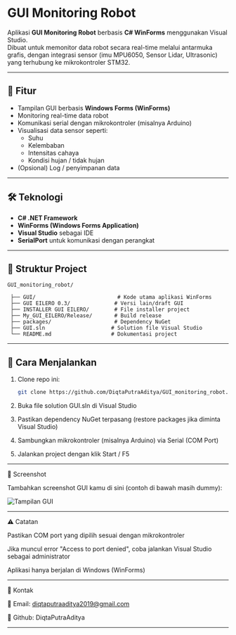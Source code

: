 # GUI Monitoring Robot

Aplikasi **GUI Monitoring Robot** berbasis **C# WinForms** menggunakan Visual Studio.  
Dibuat untuk memonitor data robot secara real-time melalui antarmuka grafis, dengan integrasi sensor (imu MPU6050, Sensor Lidar, Ultrasonic) yang terhubung ke mikrokontroler STM32.

---

## 🎯 Fitur

- Tampilan GUI berbasis **Windows Forms (WinForms)**  
- Monitoring real-time data robot  
- Komunikasi serial dengan mikrokontroler (misalnya Arduino)  
- Visualisasi data sensor seperti:
  - Suhu  
  - Kelembaban  
  - Intensitas cahaya  
  - Kondisi hujan / tidak hujan  
- (Opsional) Log / penyimpanan data  

---

## 🛠️ Teknologi

- **C# .NET Framework**  
- **WinForms (Windows Forms Application)**  
- **Visual Studio** sebagai IDE  
- **SerialPort** untuk komunikasi dengan perangkat  

---

## 📁 Struktur Project
    GUI_monitoring_robot/

     ├── GUI/                          # Kode utama aplikasi WinForms
     ├── GUI EILERO 0.3/              # Versi lain/draft GUI
     ├── INSTALLER GUI EILERO/        # File installer project
     ├── My_GUI_EILERO/Release/       # Build release
     ├── packages/                    # Dependency NuGet
     ├── GUI.sln                     # Solution file Visual Studio
     └── README.md                   # Dokumentasi project

---

## 🚀 Cara Menjalankan

1. Clone repo ini:
   ```bash
   git clone https://github.com/DiqtaPutraAditya/GUI_monitoring_robot.git
2. Buka file solution GUI.sln di Visual Studio

3. Pastikan dependency NuGet terpasang (restore packages jika diminta Visual Studio)

4. Sambungkan mikrokontroler (misalnya Arduino) via Serial (COM Port)

5. Jalankan project dengan klik Start / F5

---

   📸 Screenshot

Tambahkan screenshot GUI kamu di sini (contoh di bawah masih dummy):

![Tampilan GUI](https://github.com/DiqtaPutraAditya/GUI_monitoring_robot/blob/main/Screenshot%202025-09-19%20090430.png)

---

⚠️ Catatan

Pastikan COM port yang dipilih sesuai dengan mikrokontroler

Jika muncul error "Access to port denied", coba jalankan Visual Studio sebagai administrator

Aplikasi hanya berjalan di Windows (WinForms)

---

🤝 Kontak

📧 Email: diqtaputraaditya2019@gmail.com

🐙 Github: DiqtaPutraAditya


---

